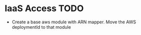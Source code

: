 # IaaS Access TODO

- Create a base aws module with ARN mapper. Move the AWS deploymentId to that module